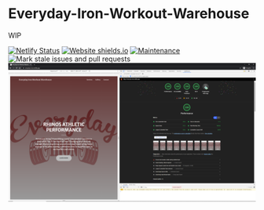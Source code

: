 # Everyday-Iron-Workout-Warehouse

WIP

[![Netlify Status](https://api.netlify.com/api/v1/badges/cbc540a4-6a4a-4e46-a8e1-89f6f8e27c17/deploy-status)](https://app.netlify.com/sites/hungry-shannon-6357a0/deploys)
[![Website shields.io](https://img.shields.io/website-up-down-green-red/http/shields.io.svg)](https://everyday-iron.netlify.app/)
[![Maintenance](https://img.shields.io/badge/Maintained%3F-yes-green.svg)](https://github.com/milliorn/Everyday-Iron/graphs/commit-activity)
![Mark stale issues and pull requests](https://github.com/milliorn/Everyday-Iron/workflows/Mark%20stale%20issues%20and%20pull%20requests/badge.svg)
![Lighthouse 100 Score](https://github.com/milliorn/Everyday-Iron/blob/master/src/images/lighthouse.png)

